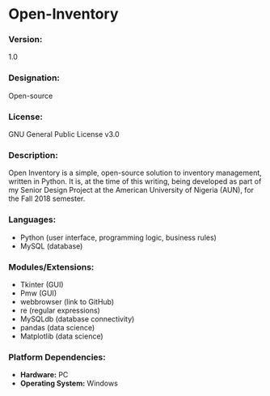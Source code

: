 # Open-Inventory

### Version: 
1.0

### Designation:
Open-source

### License: 
GNU General Public License v3.0

### Description:
Open Inventory is a simple, open-source solution to inventory management, written in Python. It is, at the time of this writing, being developed as part of my Senior Design Project at the American University of Nigeria (AUN), for the Fall 2018 semester.

### Languages:
* Python (user interface, programming logic, business rules)
* MySQL (database)

### Modules/Extensions:
* Tkinter (GUI)
* Pmw (GUI)
* webbrowser (link to GitHub)
* re (regular expressions)
* MySQLdb (database connectivity)
* pandas (data science)
* Matplotlib (data science)

### Platform Dependencies:
* **Hardware:** PC
* **Operating System:** Windows

